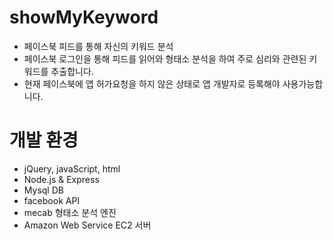 # showMyKeyword
  - 페이스북 피드를 통해 자신의 키워드 분석
  - 페이스북 로그인을 통해 피드를 읽어와 형태소 분석을 하여 주로 심리와 관련된 키워드를 추출합니다. 
  - 현재 페이스북에 앱 허가요청을 하지 않은 상태로 앱 개발자로 등록해야 사용가능합니다. 
  
  
# 개발 환경
  - jQuery, javaScript, html 
  - Node.js & Express
  - Mysql DB
  - facebook API
  - mecab 형태소 분석 엔진
  - Amazon Web Service EC2 서버
